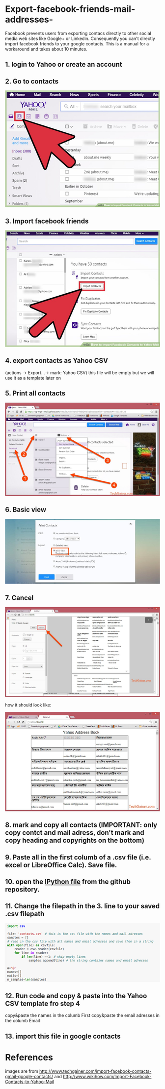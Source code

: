 # Export-facebook-friends-mail-addresses-
Facebook prevents users from exporting contacs directly to other social media web sites like Google+ or Linkedin. Consequently you can't directly import facebook friends to your google contacts. This is a manual for a workaround and takes about 10 minutes.

## 1. login to Yahoo or create an account
## 2. Go to contacts

![](https://github.com/christianreiser/export-facebook-friends-mail-addresses-/blob/master/images/1.jpg)

## 3. Import facebook friends

![](https://github.com/christianreiser/export-facebook-friends-mail-addresses-/blob/master/images/2.jpg)

## 4. export contacts as Yahoo CSV 
(actions -> Export...-> mark: Yahoo CSV)
this file will be empty but we will use it as a template later on

## 5. Print all contacts

![](https://github.com/christianreiser/export-facebook-friends-mail-addresses-/blob/master/images/3.jpg)

## 6. Basic view

![](https://github.com/christianreiser/export-facebook-friends-mail-addresses-/blob/master/images/4.jpg)

## 7. Cancel

![](https://github.com/christianreiser/export-facebook-friends-mail-addresses-/blob/master/images/5.jpg)

how it should look like:

![](https://github.com/christianreiser/export-facebook-friends-mail-addresses-/blob/master/images/6.jpg)

## 8. mark and copy all contacts (IMPORTANT: only copy contct and mail adress, don't mark and copy heading and copyrights on the bottom)

## 9. Paste all in the first columb of a .csv file (i.e. excel or LibreOffice Calc). Save file.

## 10. open the [IPython file](https://github.com/christianreiser/export-facebook-friends-mail-addresses-/blob/master/export%20and%20sort%20name%20and%20mail%20from%20facebook%20friends.ipynb) from the github repository.

## 11. Change the filepath in the 3. line to your saved .csv filepath
![](https://github.com/christianreiser/export-facebook-friends-mail-addresses-/blob/master/images/7.png)

## 12. Run code and copy & paste into the Yahoo CSV template fro step 4
copy&paste the names in the columb First
copy&paste the email adresses in the columb Email

## 13. import this file in google contacts

# References
images are from http://www.techgainer.com/import-facebook-contacts-gmail-google-contacts/ and http://www.wikihow.com/Import-Facebook-Contacts-to-Yahoo-Mail
